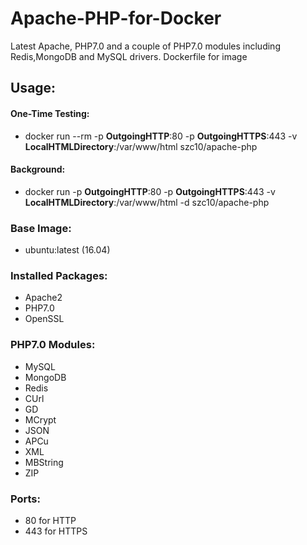 # Apache-PHP-for-Docker
Latest Apache, PHP7.0 and a couple of PHP7.0 modules including Redis,MongoDB and MySQL drivers. Dockerfile for image

## Usage:
#### One-Time Testing: 
- docker run --rm -p **OutgoingHTTP**:80 -p **OutgoingHTTPS**:443 -v **LocalHTMLDirectory**:/var/www/html szc10/apache-php

#### Background:
- docker run -p **OutgoingHTTP**:80 -p **OutgoingHTTPS**:443 -v **LocalHTMLDirectory**:/var/www/html -d szc10/apache-php

### Base Image:
- ubuntu:latest (16.04)

### Installed Packages:
- Apache2
- PHP7.0
- OpenSSL

### PHP7.0 Modules:
- MySQL
- MongoDB
- Redis
- CUrl
- GD
- MCrypt
- JSON
- APCu
- XML
- MBString
- ZIP

### Ports:
- 80 for HTTP
- 443 for HTTPS
